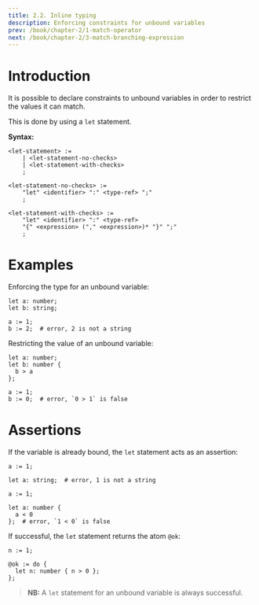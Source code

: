 ```yaml
---
title: 2.2. Inline typing
description: Enforcing constraints for unbound variables
prev: /book/chapter-2/1-match-operator
next: /book/chapter-2/3-match-branching-expression
---
```


# Introduction

It is possible to declare constraints to unbound variables in order to restrict
the values it can match.

This is done by using a `let` statement.

**Syntax:**

```bnf
<let-statement> :=
    | <let-statement-no-checks>
    | <let-statement-with-checks>
    ;

<let-statement-no-checks> :=
    "let" <identifier> ":" <type-ref> ";"
    ;

<let-statement-with-checks> :=
    "let" <identifier> ":" <type-ref>
    "{" <expression> ("," <expression>)* "}" ";"
    ;
```

# Examples

Enforcing the type for an unbound variable:

```letlang
let a: number;
let b: string;

a := 1;
b := 2;  # error, 2 is not a string
```

Restricting the value of an unbound variable:

```letlang
let a: number;
let b: number {
  b > a
};

a := 1;
b := 0;  # error, `0 > 1` is false
```

# Assertions

If the variable is already bound, the `let` statement acts as an assertion:

```letlang
a := 1;

let a: string;  # error, 1 is not a string
```

```letlang
a := 1;

let a: number {
  a < 0
};  # error, `1 < 0` is false
```

If successful, the `let` statement returns the atom `@ok`:

```letlang
n := 1;

@ok := do {
  let n: number { n > 0 };
};
```

> **NB:** A `let` statement for an unbound variable is always successful.

